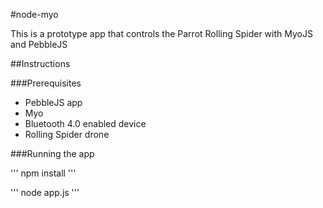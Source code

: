 #node-myo

This is a prototype app that controls the Parrot Rolling Spider with MyoJS and PebbleJS

##Instructions

###Prerequisites

- PebbleJS app
- Myo
- Bluetooth 4.0 enabled device
- Rolling Spider drone


###Running the app

'''
npm install
'''

'''
node app.js
'''